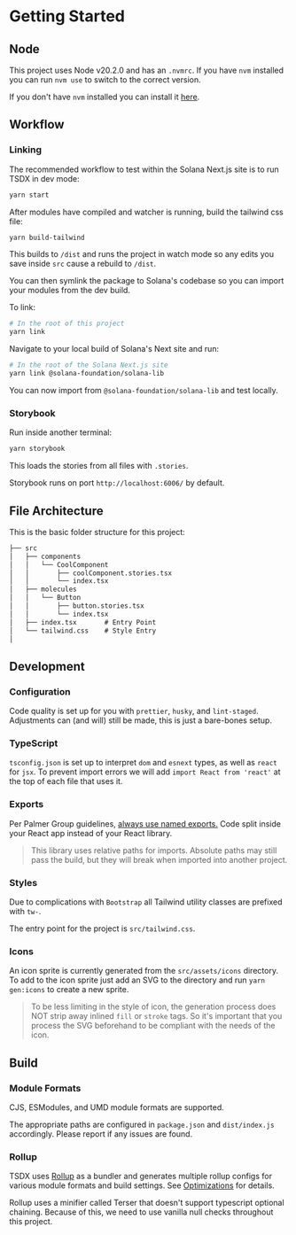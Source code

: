 # Getting Started

## Node

This project uses Node v20.2.0 and has an `.nvmrc`. If you have `nvm` installed you can run `nvm use` to switch to the correct version.

If you don't have `nvm` installed you can install it [here](https://github.com/nvm-sh/nvm).

## Workflow

### Linking

The recommended workflow to test within the Solana Next.js site is to run TSDX in dev mode:

```bash
yarn start
```

After modules have compiled and watcher is running, build the tailwind css file:

```bash
yarn build-tailwind
```

This builds to `/dist` and runs the project in watch mode so any edits you save inside `src` cause a rebuild to `/dist`.

You can then symlink the package to Solana's codebase so you can import your modules from the dev build.

To link:

```bash
# In the root of this project
yarn link
```

Navigate to your local build of Solana's Next site and run:

```bash
# In the root of the Solana Next.js site
yarn link @solana-foundation/solana-lib
```

You can now import from `@solana-foundation/solana-lib` and test locally.

### Storybook

Run inside another terminal:

```bash
yarn storybook
```

This loads the stories from all files with `.stories`.

Storybook runs on port `http://localhost:6006/` by default.

## File Architecture

This is the basic folder structure for this project:

```txt
├── src
│   ├── components
│   │   └── CoolComponent
│   │       ├── coolComponent.stories.tsx
│   │       └── index.tsx
│   ├── molecules
│   │   └── Button
│   │       ├── button.stories.tsx
│   │       └── index.tsx
│   ├── index.tsx       # Entry Point
│   └── tailwind.css    # Style Entry
│

```

## Development

### Configuration

Code quality is set up for you with `prettier`, `husky`, and `lint-staged`. Adjustments can (and will) still be made, this is just a bare-bones setup.

### TypeScript

`tsconfig.json` is set up to interpret `dom` and `esnext` types, as well as `react` for `jsx`. To prevent import errors we will add `import React from 'react'` at the top of each file that uses it.

### Exports

Per Palmer Group guidelines, [always use named exports.](https://github.com/palmerhq/typescript#exports) Code split inside your React app instead of your React library.

> This library uses relative paths for imports. Absolute paths may still pass the build, but they will break when imported into another project.

### Styles

Due to complications with `Bootstrap` all Tailwind utility classes are prefixed with `tw-`.

The entry point for the project is `src/tailwind.css`.

### Icons

An icon sprite is currently generated from the `src/assets/icons` directory. To add to the icon sprite just add an SVG to the directory and run `yarn gen:icons` to create a new sprite.

> To be less limiting in the style of icon, the generation process does NOT strip away inlined `fill` or `stroke` tags. So it's important that you process the SVG beforehand to be compliant with the needs of the icon.

## Build

### Module Formats

CJS, ESModules, and UMD module formats are supported.

The appropriate paths are configured in `package.json` and `dist/index.js` accordingly. Please report if any issues are found.

### Rollup

TSDX uses [Rollup](https://rollupjs.org) as a bundler and generates multiple rollup configs for various module formats and build settings. See [Optimizations](#optimizations) for details.

Rollup uses a minifier called Terser that doesn't support typescript optional chaining. Because of this, we need to use vanilla null checks throughout this project.
